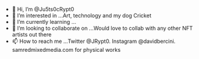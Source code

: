 - 👋 Hi, I’m @Ju5ts0cRypt0
- 👀 I’m interested in ...Art, technology and my dog Cricket
- 🌱 I’m currently learning ...
- 💞️ I’m looking to collaborate on ...Would love to collab with any other NFT artists out there
- 📫 How to reach me ...Twitter @JRypt0. Instagram @davidbercini. samredmixedmedia.com for physical works

<!---
Ju5ts0cRypt0/Ju5ts0cRypt0 is a ✨ special ✨ repository because its `README.md` (this file) appears on your GitHub profile.
You can click the Preview link to take a look at your changes.
--->
